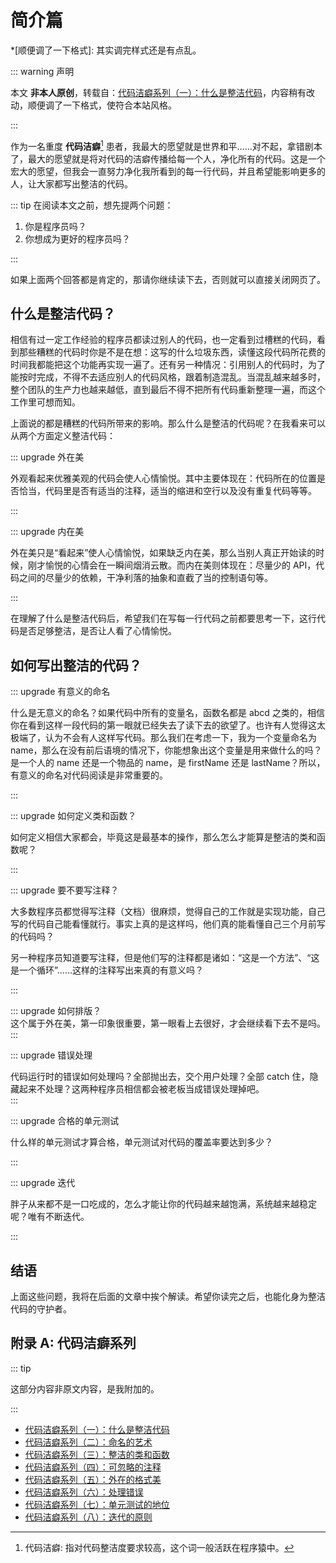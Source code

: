 # 简介篇

\*[顺便调了一下格式]: 其实调完样式还是有点乱。

::: warning 声明

本文 **非本人原创**，转载自：[代码洁癖系列（一）：什么是整洁代码](https://www.jianshu.com/p/b2184e8d1089)，内容稍有改动，顺便调了一下格式，使符合本站风格。

:::

作为一名重度 **代码洁癖**[^code-cleanliness] 患者，我最大的愿望就是世界和平……对不起，拿错剧本了，最大的愿望就是将对代码的洁癖传播给每一个人，净化所有的代码。这是一个宏大的愿望，但我会一直努力净化我所看到的每一行代码，并且希望能影响更多的人，让大家都写出整洁的代码。

[^code-cleanliness]: 代码洁癖: 指对代码整洁度要求较高，这个词一般活跃在程序猿中。

::: tip 在阅读本文之前，想先提两个问题：

1. 你是程序员吗？
2. 你想成为更好的程序员吗？

:::

如果上面两个回答都是肯定的，那请你继续读下去，否则就可以直接关闭网页了。

## 什么是整洁代码？

相信有过一定工作经验的程序员都读过别人的代码，也一定看到过槽糕的代码，看到那些糟糕的代码时你是不是在想：这写的什么垃圾东西，读懂这段代码所花费的时间我都能把这个功能再实现一遍了。还有另一种情况：引用别人的代码时，为了能按时完成，不得不去适应别人的代码风格，跟着制造混乱。当混乱越来越多时，整个团队的生产力也越来越低，直到最后不得不把所有代码重新整理一遍，而这个工作里可想而知。

上面说的都是糟糕的代码所带来的影响。那么什么是整洁的代码呢？在我看来可以从两个方面定义整洁代码：

::: upgrade 外在美

外观看起来优雅美观的代码会使人心情愉悦。其中主要体现在：代码所在的位置是否恰当，代码里是否有适当的注释，适当的缩进和空行以及没有重复代码等等。

:::

::: upgrade 内在美

外在美只是“看起来”使人心情愉悦，如果缺乏内在美，那么当别人真正开始读的时候，刚才愉悦的心情会在一瞬间烟消云散。而内在美则体现在：尽量少的 API，代码之间的尽量少的依赖，干净利落的抽象和直截了当的控制语句等。

:::

在理解了什么是整洁代码后，希望我们在写每一行代码之前都要思考一下，这行代码是否足够整洁，是否让人看了心情愉悦。

## 如何写出整洁的代码？

::: upgrade 有意义的命名

什么是无意义的命名？如果代码中所有的变量名，函数名都是 abcd 之类的，相信你在看到这样一段代码的第一眼就已经失去了读下去的欲望了。也许有人觉得这太极端了，认为不会有人这样写代码。那么我们在考虑一下，我为一个变量命名为 name，那么在没有前后语境的情况下，你能想象出这个变量是用来做什么的吗？是一个人的 name 还是一个物品的 name，是 firstName 还是 lastName？所以，有意义的命名对代码阅读是非常重要的。

:::

::: upgrade 如何定义类和函数？

如何定义相信大家都会，毕竟这是最基本的操作，那么怎么才能算是整洁的类和函数呢？

:::

::: upgrade 要不要写注释？

大多数程序员都觉得写注释（文档）很麻烦，觉得自己的工作就是实现功能，自己写的代码自己能看懂就行。事实上真的是这样吗，他们真的能看懂自己三个月前写的代码吗？

另一种程序员知道要写注释，但是他们写的注释都是诸如：“这是一个方法”、“这是一个循环”……这样的注释写出来真的有意义吗？

:::

::: upgrade 如何排版？  
这个属于外在美，第一印象很重要，第一眼看上去很好，才会继续看下去不是吗。  
:::

::: upgrade 错误处理

代码运行时的错误如何处理吗？全部抛出去，交个用户处理？全部 catch 住，隐藏起来不处理？这两种程序员相信都会被老板当成错误处理掉吧。  
:::

::: upgrade 合格的单元测试

什么样的单元测试才算合格，单元测试对代码的覆盖率要达到多少？

:::

::: upgrade 迭代

胖子从来都不是一口吃成的，怎么才能让你的代码越来越饱满，系统越来越稳定呢？唯有不断迭代。

:::

## 结语

上面这些问题，我将在后面的文章中挨个解读。希望你读完之后，也能化身为整洁代码的守护者。

## 附录 A: 代码洁癖系列

::: tip

这部分内容非原文内容，是我附加的。

:::

- [代码洁癖系列（一）：什么是整洁代码](https://www.jianshu.com/p/b2184e8d1089)
- [代码洁癖系列（二）：命名的艺术](https://www.jianshu.com/p/4915cc848e24)
- [代码洁癖系列（三）：整洁的类和函数](https://www.jianshu.com/p/bbcf9367b2d0)
- [代码洁癖系列（四）：可忽略的注释](https://www.jianshu.com/p/635911f368eb)
- [代码洁癖系列（五）：外在的格式美](https://www.jianshu.com/p/9f61c3cf4896)
- [代码洁癖系列（六）：处理错误](https://www.jianshu.com/p/564bdb3d076d)
- [代码洁癖系列（七）：单元测试的地位](https://www.jianshu.com/p/d3a8c0e34aff)
- [代码洁癖系列（八）：迭代的原则](https://www.jianshu.com/p/6e387fcd983f)
